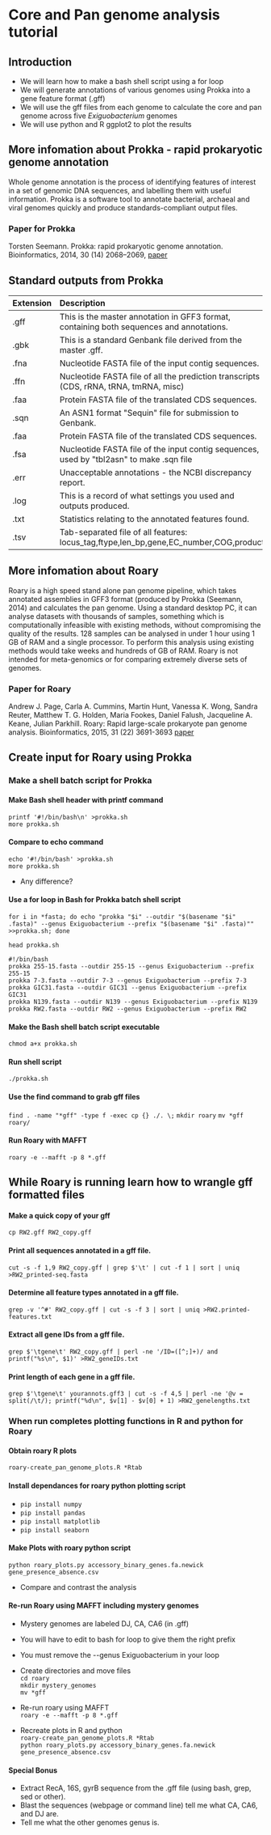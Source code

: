 # Core and Pan genome analysis tutorial

## Introduction
- We will learn how to make a bash shell script using a for loop
- We will generate annotations of various genomes using Prokka into a gene feature format (.gff)
- We will use the gff files from each genome to calculate the core and pan genome across five *Exiguobacterium* genomes
- We will use python and R ggplot2 to plot the results

## More infomation about Prokka - rapid prokaryotic genome annotation

Whole genome annotation is the process of identifying features of interest in a set of genomic DNA sequences, and labelling them with useful information. Prokka is a software tool to annotate bacterial, archaeal and viral genomes quickly and produce standards-compliant output files.

### Paper for Prokka
Torsten Seemann. Prokka: rapid prokaryotic genome annotation. Bioinformatics, 2014, 30 (14) 2068–2069, [paper](https://doi.org/10.1093/bioinformatics/btu153)

## Standard outputs from Prokka

| Extension| Description                                                                               |
|----------|:----------------------------------------------------------------------------------------- |
| .gff     | 	This is the master annotation in GFF3 format, containing both sequences and annotations. |
| .gbk     |  This is a standard Genbank file derived from the master .gff.                            |
| .fna     |  Nucleotide FASTA file of the input contig sequences.                                     |
| .ffn     |  Nucleotide FASTA file of all the prediction transcripts (CDS, rRNA, tRNA, tmRNA, misc)   |
| .faa     |  Protein FASTA file of the translated CDS sequences.                                      |
| .sqn     |  An ASN1 format "Sequin" file for submission to Genbank.                                  |
| .faa     |  Protein FASTA file of the translated CDS sequences.                                      |
| .fsa     |  Nucleotide FASTA file of the input contig sequences, used by "tbl2asn" to make .sqn file |                                  | .tbl 	   |  Feature Table file, used by "tbl2asn" to create the .sqn file.                           |
| .err 	   |  Unacceptable annotations - the NCBI discrepancy report.                                  |
| .log     |  This is a record of what settings you used and outputs produced.                         |
| .txt 	   |  Statistics relating to the annotated features found.                                     |
| .tsv 	   |  Tab-separated file of all features: locus_tag,ftype,len_bp,gene,EC_number,COG,product    |

## More infomation about Roary

Roary is a high speed stand alone pan genome pipeline, which takes annotated assemblies in GFF3 format (produced by Prokka (Seemann, 2014) and calculates the pan genome. Using a standard desktop PC, it can analyse datasets with thousands of samples, something which is computationally infeasible with existing methods, without compromising the quality of the results. 128 samples can be analysed in under 1 hour using 1 GB of RAM and a single processor. To perform this analysis using existing methods would take weeks and hundreds of GB of RAM. Roary is not intended for meta-genomics or for comparing extremely diverse sets of genomes. 

### Paper for Roary
Andrew J. Page, Carla A. Cummins, Martin Hunt, Vanessa K. Wong, Sandra Reuter, Matthew T. G. Holden, Maria Fookes, Daniel Falush, Jacqueline A. Keane, Julian Parkhill. Roary: Rapid large-scale prokaryote pan genome analysis. Bioinformatics, 2015, 31 (22) 3691-3693 [paper](doi:10.1093/bioinformatics/btv421)

## Create input for Roary using Prokka

### Make a shell batch script for Prokka 

#### Make Bash shell header with printf command

```printf '#!/bin/bash\n' >prokka.sh```<br/>
```more prokka.sh```

#### Compare to echo command

```echo '#!/bin/bash' >prokka.sh```<br/>
```more prokka.sh```

- Any difference?

#### Use a for loop in Bash for Prokka batch shell script

```for i in *fasta; do echo "prokka "$i" --outdir "$(basename "$i" .fasta)" --genus Exiguobacterium --prefix "$(basename "$i" .fasta)"" >>prokka.sh; done```<br/>

```head prokka.sh```
<br/>
```
#!/bin/bash
prokka 255-15.fasta --outdir 255-15 --genus Exiguobacterium --prefix 255-15
prokka 7-3.fasta --outdir 7-3 --genus Exiguobacterium --prefix 7-3
prokka GIC31.fasta --outdir GIC31 --genus Exiguobacterium --prefix GIC31
prokka N139.fasta --outdir N139 --genus Exiguobacterium --prefix N139
prokka RW2.fasta --outdir RW2 --genus Exiguobacterium --prefix RW2
```
#### Make the Bash shell batch script executable

```chmod a+x prokka.sh```

#### Run shell script

```./prokka.sh```

#### Use the find command to grab gff files

```find . -name "*gff" -type f -exec cp {} ./. \;```
```mkdir roary```
```mv *gff roary/```

#### Run Roary with MAFFT

```roary -e --mafft -p 8 *.gff```

## While Roary is running learn how to wrangle gff formatted files 

#### Make a quick copy of your gff

```cp RW2.gff RW2_copy.gff```

#### Print all sequences annotated in a gff file.

```cut -s -f 1,9 RW2_copy.gff | grep $'\t' | cut -f 1 | sort | uniq >RW2_printed-seq.fasta```

#### Determine all feature types annotated in a gff file.

```grep -v '^#' RW2_copy.gff | cut -s -f 3 | sort | uniq >RW2.printed-features.txt```

#### Extract all gene IDs from a gff file.

```grep $'\tgene\t' RW2_copy.gff | perl -ne '/ID=([^;]+)/ and printf("%s\n", $1)' >RW2_geneIDs.txt```

#### Print length of each gene in a gff file.

```grep $'\tgene\t' yourannots.gff3 | cut -s -f 4,5 | perl -ne '@v = split(/\t/); printf("%d\n", $v[1] - $v[0] + 1) >RW2_genelengths.txt```

### When run completes plotting functions in R and python for Roary

#### Obtain roary R plots

```roary-create_pan_genome_plots.R *Rtab```

#### Install dependances for roary python plotting script

- ```pip install numpy```
- ```pip install pandas```
- ```pip install matplotlib```
- ```pip install seaborn```

#### Make Plots with roary python script

```python roary_plots.py accessory_binary_genes.fa.newick gene_presence_absence.csv``` 

- Compare and contrast the analysis

#### Re-run Roary using MAFFT including mystery genomes 

- Mystery genomes are labeled DJ, CA, CA6 (in .gff)
- You will have to edit to bash for loop to give them the right prefix
- You must remove the --genus Exiguobacterium in your loop

- Create directories and move files <br/>
```cd roary``` <br/>
```mkdir mystery_genomes``` <br/>
```mv *gff``` <br/>

- Re-run roary using MAFFT <br/>
```roary -e --mafft -p 8 *.gff```

- Recreate plots in R and python <br/>
```roary-create_pan_genome_plots.R *Rtab```<br/>
```python roary_plots.py accessory_binary_genes.fa.newick gene_presence_absence.csv``` 

#### Special Bonus
- Extract RecA, 16S, gyrB sequence from the .gff file (using bash, grep, sed or other).
- Blast the sequences (webpage or command line) tell me what CA, CA6, and DJ are.
- Tell me what the other genomes genus is. 

